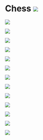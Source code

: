 # Chess ![](https://github.com/bygorishe/bygorishe_test/blob/master/ChessPic/chessIcon.ico)

![](https://github.com/bygorishe/bygorishe_test/blob/master/ChessPic/1.jpg)

![](https://github.com/bygorishe/bygorishe_test/blob/master/ChessPic/2.jpg)

![](https://github.com/bygorishe/bygorishe_test/blob/master/ChessPic/3.jpg)

![](https://github.com/bygorishe/bygorishe_test/blob/master/ChessPic/4.jpg)

![](https://github.com/bygorishe/bygorishe_test/blob/master/ChessPic/5.jpg)

![](https://github.com/bygorishe/bygorishe_test/blob/master/ChessPic/6.jpg)

![](https://github.com/bygorishe/bygorishe_test/blob/master/ChessPic/7.jpg)

![](https://github.com/bygorishe/bygorishe_test/blob/master/ChessPic/8.jpg)

![](https://github.com/bygorishe/bygorishe_test/blob/master/ChessPic/9.jpg)

![](https://github.com/bygorishe/bygorishe_test/blob/master/ChessPic/10.jpg)

![](https://github.com/bygorishe/bygorishe_test/blob/master/ChessPic/11.jpg)

![](https://github.com/bygorishe/bygorishe_test/blob/master/ChessPic/12.jpg)

![](https://github.com/bygorishe/bygorishe_test/blob/master/ChessPic/13.jpg)

